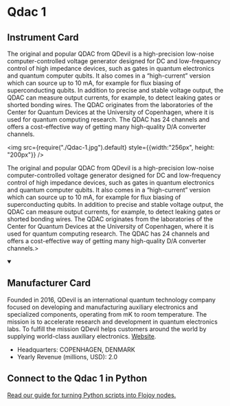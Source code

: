 
# Qdac 1

## Instrument Card

<div className="flex">

<div>

The original and popular QDAC from QDevil is a high-precision low-noise computer-controlled voltage generator designed for DC and low-frequency control of high impedance devices, such as gates in quantum electronics and quantum computer qubits. It also comes in a “high-current” version which can source up to 10 mA, for example for flux biasing of superconducting qubits. In addition to precise and stable voltage output, the QDAC can measure output currents, for example, to detect leaking gates or shorted bonding wires. The QDAC originates from the laboratories of the Center for Quantum Devices at the University of Copenhagen, where it is used for quantum computing research. The QDAC has 24 channels and offers a cost-effective way of getting many high-quality D/A converter channels.

</div>

<img src={require("./Qdac-1.jpg").default} style={{width:"256px", height: "200px"}} />

</div>

The original and popular QDAC from QDevil is a high-precision low-noise computer-controlled voltage generator designed for DC and low-frequency control of high impedance devices, such as gates in quantum electronics and quantum computer qubits. It also comes in a “high-current” version which can source up to 10 mA, for example for flux biasing of superconducting qubits. In addition to precise and stable voltage output, the QDAC can measure output currents, for example, to detect leaking gates or shorted bonding wires. The QDAC originates from the laboratories of the Center for Quantum Devices at the University of Copenhagen, where it is used for quantum computing research. The QDAC has 24 channels and offers a cost-effective way of getting many high-quality D/A converter channels.>

<details open>
<summary><h2>Manufacturer Card</h2></summary>

Founded in 2016, QDevil is an international quantum technology company focused on developing and manufacturing auxiliary electronics and specialized components, operating from mK to room temperature. The mission is to accelerate research and development in quantum electronics labs. To fulfill the mission QDevil helps customers around the world by supplying world-class auxiliary electronics. <a href="https://qdevil.com/">Website</a>.

<ul>
  <li>Headquarters: COPENHAGEN, DENMARK</li>
  <li>Yearly Revenue (millions, USD): 2.0</li>
</ul>
</details>

## Connect to the Qdac 1 in Python

[Read our guide for turning Python scripts into Flojoy nodes.](https://docs.flojoy.ai/custom-nodes/creating-custom-node/)


